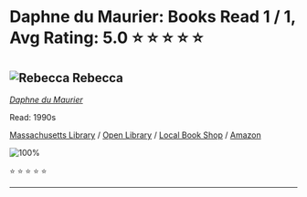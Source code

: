 # Daphne du Maurier:  Books Read 1 / 1, Avg Rating: 5.0 :star: :star: :star: :star: :star:

## ![Rebecca](https://covers.openlibrary.org/b/id/8238729-M.jpg) Rebecca
*[Daphne du Maurier](../authors/DaphneduMaurier)*

Read: 1990s

[Massachusetts Library](https://library.minlib.net/search/i=9780862251499) / [Open Library](https://openlibrary.org/isbn/9780862251499) / [Local Book Shop](https://bookshop.org/book/9780862251499) / [Amazon](https://amazon.com/dp/2724277449)

![100%](https://geps.dev/progress/100) 

:star: :star: :star: :star: :star:

---
